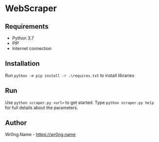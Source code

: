 # WebScraper
## Requirements
 * Python 3.7
 * PIP
 * Internet connection
 
## Installation
 Run `python -m pip install -r .\requires.txt` to install libraries
 
## Run
 Use `python scraper.py <url>` to get started. Type `python scraper.py help` for full details about the parameters.
 
## Author
 Wr0ng.Name - https://wr0ng.name
